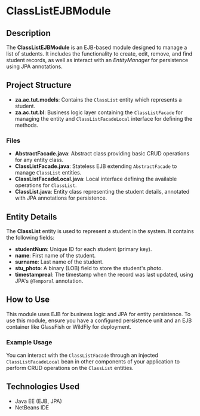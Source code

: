 
<body>

   <h1>ClassListEJBModule</h1>
    <h2>Description</h2>
    <p>The <strong>ClassListEJBModule</strong> is an EJB-based module designed to manage a list of students. It includes the functionality to create, edit, remove, and find student records, as well as interact with an <em>EntityManager</em> for persistence using JPA annotations.</p>

  <h2>Project Structure</h2>
    <ul>
        <li><strong>za.ac.tut.models</strong>: Contains the <code>ClassList</code> entity which represents a student.</li>
        <li><strong>za.ac.tut.bl</strong>: Business logic layer containing the <code>ClassListFacade</code> for managing the entity and <code>ClassListFacadeLocal</code> interface for defining the methods.</li>
    </ul>

  <h3>Files</h3>
    <ul>
        <li><strong>AbstractFacade.java</strong>: Abstract class providing basic CRUD operations for any entity class.</li>
        <li><strong>ClassListFacade.java</strong>: Stateless EJB extending <code>AbstractFacade</code> to manage <code>ClassList</code> entities.</li>
        <li><strong>ClassListFacadeLocal.java</strong>: Local interface defining the available operations for <code>ClassList</code>.</li>
        <li><strong>ClassList.java</strong>: Entity class representing the student details, annotated with JPA annotations for persistence.</li>
    </ul>
    <h2>Entity Details</h2>
    <p>The <strong>ClassList</strong> entity is used to represent a student in the system. It contains the following fields:</p>
    <ul>
        <li><strong>studentNum</strong>: Unique ID for each student (primary key).</li>
        <li><strong>name</strong>: First name of the student.</li>
        <li><strong>surname</strong>: Last name of the student.</li>
        <li><strong>stu_photo</strong>: A binary (LOB) field to store the student's photo.</li>
        <li><strong>timestampreal</strong>: The timestamp when the record was last updated, using JPA's <code>@Temporal</code> annotation.</li>
    </ul>
    <h2>How to Use</h2>
    <p>This module uses EJB for business logic and JPA for entity persistence. To use this module, ensure you have a configured persistence unit and an EJB container like GlassFish or WildFly for deployment.</p>
    <h3>Example Usage</h3>
    <p>You can interact with the <code>ClassListFacade</code> through an injected <code>ClassListFacadeLocal</code> bean in other components of your application to perform CRUD operations on the <code>ClassList</code> entities.</p>
    <h2>Technologies Used</h2>
    <ul>
        <li>Java EE (EJB, JPA)</li>
        <li>NetBeans IDE</li>
    </ul>

</body>
</html>
